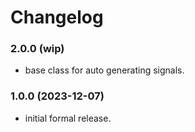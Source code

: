 # Changelog

### 2.0.0 (wip)

- base class for auto generating signals.

### 1.0.0 (2023-12-07)

- initial formal release.
